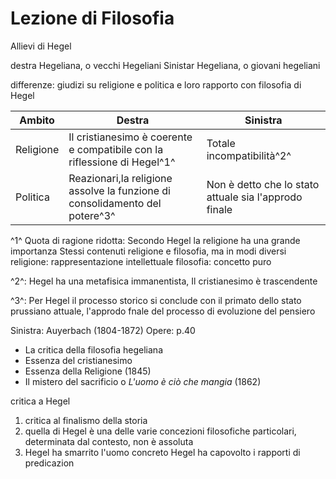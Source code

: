 # Lezione di Filosofia
Allievi di Hegel

destra Hegeliana, o vecchi Hegeliani
Sinistar Hegeliana, o giovani hegeliani

differenze: giudizi su religione e politica e loro rapporto con filosofia di Hegel

Ambito|Destra|Sinistra|
|---|---|---|
|Religione|Il cristianesimo è coerente e compatibile con la riflessione di Hegel^1^|Totale incompatibilità^2^|
Politica|Reazionari,la religione assolve la funzione di consolidamento del potere^3^|Non è detto che lo stato attuale sia l'approdo finale|

^1^ Quota di ragione ridotta:
Secondo Hegel  la religione ha una grande importanza
Stessi contenuti religione e filosofia, ma in modi diversi
religione: rappresentazione intellettuale
filosofia: concetto puro

^2^: Hegel ha una metafisica immanentista, Il cristianesimo è trascendente

^3^: Per Hegel il processo storico si conclude con il primato dello stato prussiano attuale, l'approdo fnale del processo di evoluzione del pensiero


Sinistra: Auyerbach (1804-1872)
Opere:
p.40
* La critica della filosofia hegeliana
* Essenza del cristianesimo
* Essenza della Religione (1845)
* Il mistero del sacrificio o _L'uomo è ciò che mangia_ (1862)


critica a Hegel
1. critica al finalismo della storia
2. quella di Hegel è una delle varie concezioni filosofiche particolari, determinata dal contesto, non è assoluta
3. Hegel ha smarrito l'uomo concreto
Hegel ha capovolto i rapporti di predicazion
<!--stackedit_data:
eyJoaXN0b3J5IjpbMTgxNzIyMDI1N119
-->